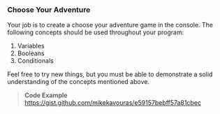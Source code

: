 ### Choose Your Adventure

Your job is to create a choose your adventure game in the console. The following concepts should be used throughout your program:

1) Variables
2) Booleans
3) Conditionals

Feel free to try new things, but you must be able to demonstrate a solid understanding of the concepts mentioned above.

> **Code Example**
https://gist.github.com/mikekavouras/e59157bebff57a81cbec
